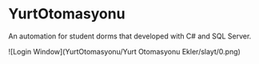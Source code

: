 # YurtOtomasyonu
An automation for student dorms that developed with C# and SQL Server.

![Login Window](YurtOtomasyonu/Yurt Otomasyonu Ekler/slayt/0.png)

